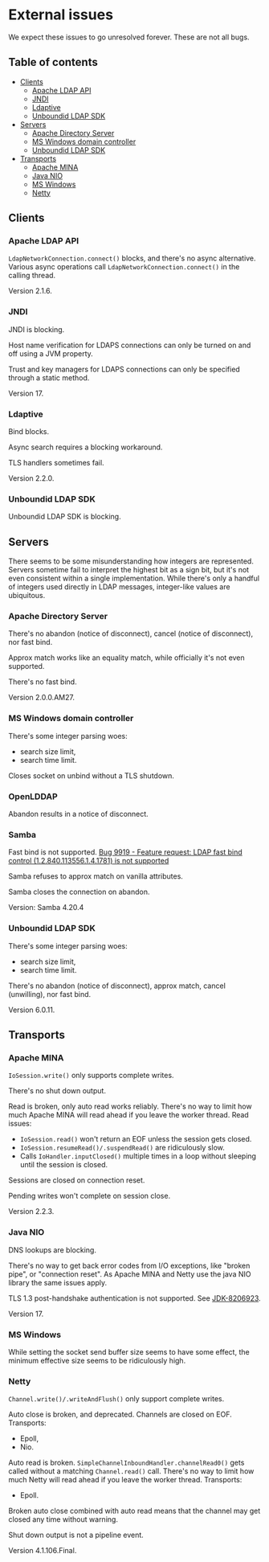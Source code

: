# External issues

We expect these issues to go unresolved forever.
These are not all bugs.

## Table of contents

- [Clients](#clients)
  - [Apache LDAP API](#apache-ldap-api)
  - [JNDI](#jndi)
  - [Ldaptive](#ldaptive)
  - [Unboundid LDAP SDK](#unboundid-ldap-sdk)
- [Servers](#servers)
  - [Apache Directory Server](#apache-directory-server)
  - [MS Windows domain controller](#ms-windows-domain-controller)
  - [Unboundid LDAP SDK](#unboundid-ldap-sdk-1)
- [Transports](#transports)
  - [Apache MINA](#apache-mina)
  - [Java NIO](#java-nio)
  - [MS Windows](#ms-windows)
  - [Netty](#netty)

## Clients

### Apache LDAP API

`LdapNetworkConnection.connect()` blocks, and there's no async alternative.
Various async operations call `LdapNetworkConnection.connect()` in the calling thread.

Version 2.1.6.

### JNDI

JNDI is blocking.

Host name verification for LDAPS connections can only be turned on and off using a JVM property.

Trust and key managers for LDAPS connections can only be specified through a static method.

Version 17.

### Ldaptive

Bind blocks.

Async search requires a blocking workaround.

TLS handlers sometimes fail.

Version 2.2.0.

### Unboundid LDAP SDK

Unboundid LDAP SDK is blocking.

## Servers

There seems to be some misunderstanding how integers are represented.
Servers sometime fail to interpret the highest bit as a sign bit,
but it's not even consistent within a single implementation.
While there's only a handful of integers used directly in LDAP messages, integer-like values are ubiquitous.

### Apache Directory Server

There's no abandon (notice of disconnect), cancel (notice of disconnect), nor fast bind.

Approx match works like an equality match, while officially it's not even supported.

There's no fast bind.

Version 2.0.0.AM27.

### MS Windows domain controller

There's some integer parsing woes:
- search size limit,
- search time limit.

Closes socket on unbind without a TLS shutdown.

### OpenLDDAP

Abandon results in a notice of disconnect.

### Samba

Fast bind is not supported.
[Bug 9919 - Feature request: LDAP fast bind control (1.2.840.113556.1.4.1781) is not supported](https://bugzilla.samba.org/show_bug.cgi?id=9919)

Samba refuses to approx match on vanilla attributes.

Samba closes the connection on abandon.

Version: Samba 4.20.4

### Unboundid LDAP SDK

There's some integer parsing woes:
- search size limit,
- search time limit.

There's no abandon (notice of disconnect), approx match, cancel (unwilling), nor fast bind.

Version 6.0.11.

## Transports

### Apache MINA

`IoSession.write()` only supports complete writes.

There's no shut down output.

Read is broken, only auto read works reliably.
There's no way to limit how much Apache MINA will read ahead if you leave the worker thread.
Read issues:
- `IoSession.read()` won't return an EOF unless the session gets closed.
- `IoSession.resumeRead()/.suspendRead()` are ridiculously slow.
- Calls `IoHandler.inputClosed()` multiple times in a loop without sleeping until the session is closed.

Sessions are closed on connection reset.

Pending writes won't complete on session close.

Version 2.2.3.

### Java NIO

DNS lookups are blocking.

There's no way to get back error codes from I/O exceptions, like "broken pipe", or "connection reset".
As Apache MINA and Netty use the java NIO library the same issues apply.

TLS 1.3 post-handshake authentication is not supported.
See [JDK-8206923](https://bugs.openjdk.org/browse/JDK-8206923).

Version 17.

### MS Windows

While setting the socket send buffer size seems to have some effect,
the minimum effective size seems to be ridiculously high.

### Netty

`Channel.write()/.writeAndFlush()` only support complete writes.

Auto close is broken, and deprecated.
Channels are closed on EOF.
Transports:
- Epoll,
- Nio.

Auto read is broken.
`SimpleChannelInboundHandler.channelRead0()` gets called without a matching `Channel.read()` call.
There's no way to limit how much Netty will read ahead if you leave the worker thread.
Transports:
- Epoll.

Broken auto close combined with auto read means that the channel may get closed any time without warning.

Shut down output is not a pipeline event.

Version 4.1.106.Final.
